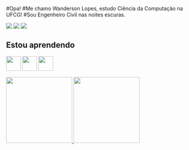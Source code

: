#Opa! 
#Me chamo Wanderson Lopes, estudo Ciência da Computação na UFCG!
#Sou Engenheiro Civil nas noites escuras.

<div>
<a href="https://instagram.com/wanderhank" target="_blank"><img src="https://img.shields.io/badge/-Instagram-%23E4405F?style=for-the-badge&logo=instagram&logoColor=white" target="_blank"></a>
<a href = "mailto:contato@wanderhank"><img src="https://img.shields.io/badge/Gmail-D14836?style=for-the-badge&logo=gmail&logoColor=white" target="_blank"></a>
<a href="https://www.linkedin.com/in/wanderhank" target="_blank"><img src="https://img.shields.io/badge/-LinkedIn-%230077B5?style=for-the-badge&logo=linkedin&logoColor=white" target="_blank"></a>   
</div>

## Estou aprendendo

<img src="https://cdn.jsdelivr.net/gh/devicons/devicon/icons/java/java-original.svg" width="40" height="40"/> <img src="https://upload.wikimedia.org/wikipedia/commons/thumb/c/c3/Python-logo-notext.svg/1869px-Python-logo-notext.svg.png" width="40" height="40"/> <img src="https://devkico.itexto.com.br/wp-content/uploads/2014/08/spring-boot-project-logo.png" width="40" height="40"/>


<div>
<a href="https://github.com/wanderhank">
<img height="180em" src="https://github-readme-stats.vercel.app/api/top-langs/?username=wanderhank&layout=compact&langs_count=7&theme=dracula"/>
<img height="180em" src="https://github-readme-stats.vercel.app/api?username=wanderhank&show_icons=true&theme=dracula&include_all_commits=true&count_private=true"/>
</div>

